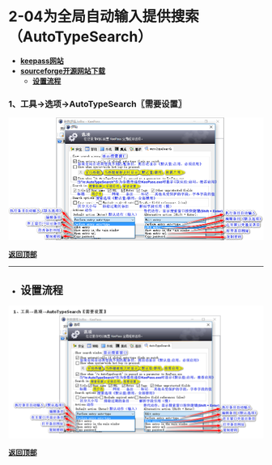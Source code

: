 # <a name="锚点0"></a>2-04为全局自动输入提供搜索（AutoTypeSearch）
- [**keepass网站**](https://keepass.info/plugins.html#atsearch)
- [**sourceforge开源网站下载**](https://sourceforge.net/projects/autotypesearch/files/)
	- <a href="#锚点1">**设置流程**</a>
### 1、工具→选项→AutoTypeSearch〖需要设置〗
<p><img src="/图片/2-04为全局自动输入提供搜索（AutoTypeSearch）/1、工具→选项→AutoTypeSearch〖需要设置〗.png" alt="/图片/2-04为全局自动输入提供搜索（AutoTypeSearch）/1、工具→选项→AutoTypeSearch〖需要设置〗.png"/></p>

<a name="锚点1"></a><a href="#锚点0">**返回顶部**</a>
______________________________________________________________________________
- ## 设置流程
<p><img src="/图片/2-04为全局自动输入提供搜索（AutoTypeSearch）/设置流程.png" alt="/图片/2-04为全局自动输入提供搜索（AutoTypeSearch）/设置流程.png"/></p>

<a href="#锚点0">**返回顶部**</a>